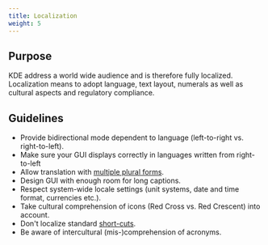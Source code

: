 ```yaml
---
title: Localization
weight: 5
---
```


Purpose
-------

KDE address a world wide audience and is therefore fully localized.
Localization means to adopt language, text layout, numerals as well as
cultural aspects and regulatory compliance.

Guidelines
----------

-   Provide bidirectional mode dependent to language (left-to-right vs.
    right-to-left).
-   Make sure your GUI displays correctly in languages written from
    right-to-left
-   Allow translation with [multiple plural
    forms](http://www.gnu.org/software/gettext/manual/html_mono/gettext.html#Plural-forms).
-   Design GUI with enough room for long captions.
-   Respect system-wide locale settings (unit systems, date and time
    format, currencies etc.).
-   Take cultural comprehension of icons (Red Cross vs. Red Crescent)
    into account.
-   Don't localize standard
    [short-cuts](KDE_Visual_Design_Group/HIG/Keyboard_Shortcuts).
-   Be aware of intercultural (mis-)comprehension of acronyms.

